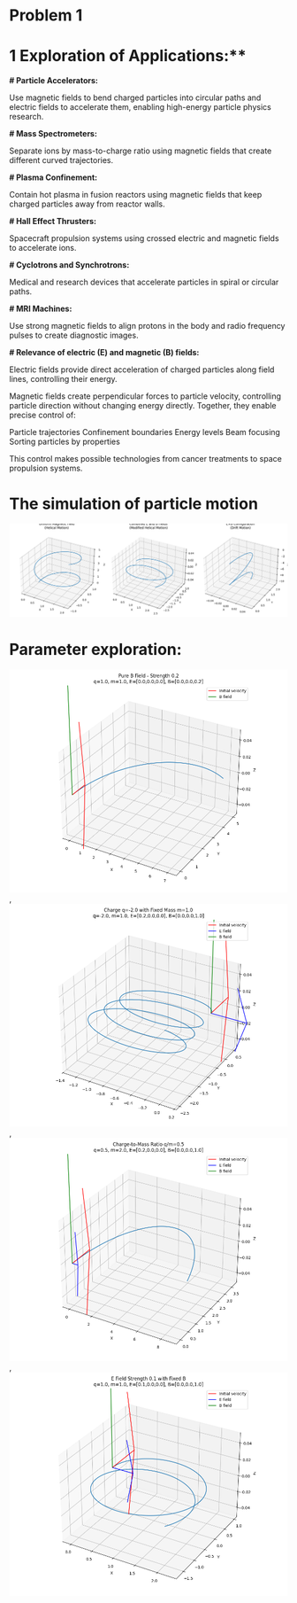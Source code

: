 # Problem 1

# 1 Exploration of Applications:**

**# Particle Accelerators:**

 Use magnetic fields to bend charged particles into circular paths and electric fields to accelerate them, enabling high-energy particle physics research.

**# Mass Spectrometers:**

Separate ions by mass-to-charge ratio using magnetic fields that create different curved trajectories.

**# Plasma Confinement:**

Contain hot plasma in fusion reactors using magnetic fields that keep charged particles away from reactor walls.

**# Hall Effect Thrusters:**

 Spacecraft propulsion systems using crossed electric and magnetic fields to accelerate ions.

**# Cyclotrons and Synchrotrons:**

 Medical and research devices that accelerate particles in spiral or circular paths.

**# MRI Machines:**

 Use strong magnetic fields to align protons in the body and radio frequency pulses to create diagnostic images.

**# Relevance of electric (E) and magnetic (B) fields:**

Electric fields provide direct acceleration of charged particles along field lines, controlling their energy.

Magnetic fields create perpendicular forces to particle velocity, controlling particle direction without changing energy directly.
Together, they enable precise control of:

Particle trajectories
Confinement boundaries
Energy levels
Beam focusing
Sorting particles by properties

This control makes possible technologies from cancer treatments to space propulsion systems.

# The simulation of particle motion

![alt text](image.png)

# Parameter exploration:

![alt text](b_field_strength_0.png),  ![alt text](charge_0.png),  ![alt text](charge_mass_ratio_0.png), ![alt text](e_field_strength_0.png)
